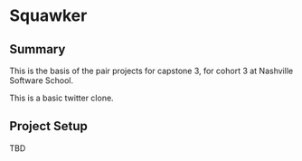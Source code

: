 # Squawker

## Summary

This is the basis of the pair projects for capstone 3, for cohort 3 at Nashville Software School.

This is a basic twitter clone.

## Project Setup

TBD
